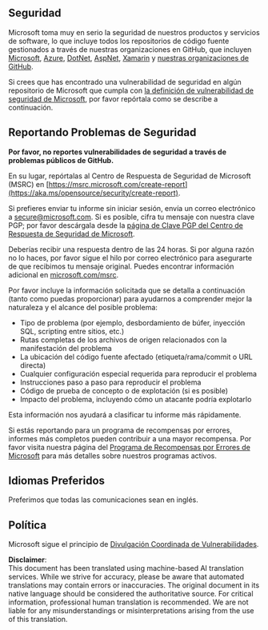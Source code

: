## Seguridad

Microsoft toma muy en serio la seguridad de nuestros productos y servicios de software, lo que incluye todos los repositorios de código fuente gestionados a través de nuestras organizaciones en GitHub, que incluyen [Microsoft](https://github.com/Microsoft), [Azure](https://github.com/Azure), [DotNet](https://github.com/dotnet), [AspNet](https://github.com/aspnet), [Xamarin](https://github.com/xamarin) y [nuestras organizaciones de GitHub](https://opensource.microsoft.com/).

Si crees que has encontrado una vulnerabilidad de seguridad en algún repositorio de Microsoft que cumpla con [la definición de vulnerabilidad de seguridad de Microsoft](https://aka.ms/opensource/security/definition), por favor repórtala como se describe a continuación.

## Reportando Problemas de Seguridad

**Por favor, no reportes vulnerabilidades de seguridad a través de problemas públicos de GitHub.**

En su lugar, repórtalas al Centro de Respuesta de Seguridad de Microsoft (MSRC) en [https://msrc.microsoft.com/create-report](https://aka.ms/opensource/security/create-report).

Si prefieres enviar tu informe sin iniciar sesión, envía un correo electrónico a [secure@microsoft.com](mailto:secure@microsoft.com). Si es posible, cifra tu mensaje con nuestra clave PGP; por favor descárgala desde la [página de Clave PGP del Centro de Respuesta de Seguridad de Microsoft](https://aka.ms/opensource/security/pgpkey).

Deberías recibir una respuesta dentro de las 24 horas. Si por alguna razón no lo haces, por favor sigue el hilo por correo electrónico para asegurarte de que recibimos tu mensaje original. Puedes encontrar información adicional en [microsoft.com/msrc](https://aka.ms/opensource/security/msrc).

Por favor incluye la información solicitada que se detalla a continuación (tanto como puedas proporcionar) para ayudarnos a comprender mejor la naturaleza y el alcance del posible problema:

  * Tipo de problema (por ejemplo, desbordamiento de búfer, inyección SQL, scripting entre sitios, etc.)
  * Rutas completas de los archivos de origen relacionados con la manifestación del problema
  * La ubicación del código fuente afectado (etiqueta/rama/commit o URL directa)
  * Cualquier configuración especial requerida para reproducir el problema
  * Instrucciones paso a paso para reproducir el problema
  * Código de prueba de concepto o de explotación (si es posible)
  * Impacto del problema, incluyendo cómo un atacante podría explotarlo

Esta información nos ayudará a clasificar tu informe más rápidamente.

Si estás reportando para un programa de recompensas por errores, informes más completos pueden contribuir a una mayor recompensa. Por favor visita nuestra página del [Programa de Recompensas por Errores de Microsoft](https://aka.ms/opensource/security/bounty) para más detalles sobre nuestros programas activos.

## Idiomas Preferidos

Preferimos que todas las comunicaciones sean en inglés.

## Política

Microsoft sigue el principio de [Divulgación Coordinada de Vulnerabilidades](https://aka.ms/opensource/security/cvd).

**Disclaimer**:  
This document has been translated using machine-based AI translation services. While we strive for accuracy, please be aware that automated translations may contain errors or inaccuracies. The original document in its native language should be considered the authoritative source. For critical information, professional human translation is recommended. We are not liable for any misunderstandings or misinterpretations arising from the use of this translation.